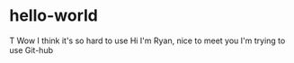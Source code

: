 # hello-world
T
Wow I think it's so hard to use
Hi I'm Ryan, nice to meet you
I'm trying to use Git-hub

